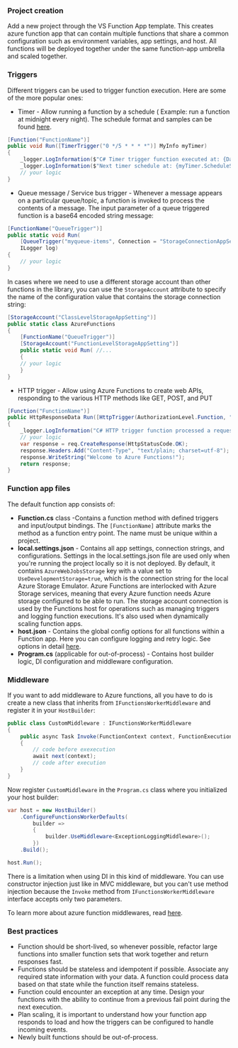 ### Project creation

Add a new project through the VS Function App template. This creates azure function app that can contain multiple functions that share a common configuration such as environment variables, app settings, and host.
All functions will be deployed together under the same function-app umbrella and scaled together.

### Triggers

Different triggers can be used to trigger function execution. Here are some of the more popular ones:

* Timer - Allow running a function by a schedule ( Example: run a function at midnight every night). The schedule format and samples can be found [here](https://docs.microsoft.com/en-us/azure/azure-functions/functions-bindings-timer?tabs=csharp#ncrontab-expressions).

```c#
[Function("FunctionName")]
public void Run([TimerTrigger("0 */5 * * * *")] MyInfo myTimer)
{
	_logger.LogInformation($"C# Timer trigger function executed at: {DateTime.Now}");
	_logger.LogInformation($"Next timer schedule at: {myTimer.ScheduleStatus.Next}");
	// your logic
}
```

* Queue message / Service bus trigger - Whenever a message appears on a particular queue/topic, a function is invoked to process the contents of a message. The input parameter of a queue triggered function is a base64 encoded string message:

```c#
[FunctionName("QueueTrigger")]
public static void Run(
	[QueueTrigger("myqueue-items", Connection = "StorageConnectionAppSetting")] string myQueueItem,
	ILogger log)
{
	// your logic
}
```

In cases where we need to use a different storage account than other functions in the library, you can use the `StorageAccount` attribute to specify the name of the configuration value that contains the storage connection string:

```c#
[StorageAccount("ClassLevelStorageAppSetting")]
public static class AzureFunctions
{
	[FunctionName("QueueTrigger")]
	[StorageAccount("FunctionLevelStorageAppSetting")]
	public static void Run( //...
	{
	// your logic
	}
}
```

* HTTP trigger - Allow using Azure Functions to create web APIs, responding to the various HTTP methods like GET, POST, and PUT

```c#
[Function("FunctionName")]
public HttpResponseData Run([HttpTrigger(AuthorizationLevel.Function, "get", "post")] HttpRequestData req)
{
	_logger.LogInformation("C# HTTP trigger function processed a request.");
	// your logic
	var response = req.CreateResponse(HttpStatusCode.OK);
	response.Headers.Add("Content-Type", "text/plain; charset=utf-8");
	response.WriteString("Welcome to Azure Functions!");
	return response;
}
```

### Function app files

The default function app consists of:

* **Function.cs** class -Contains a function method with defined triggers and input/output bindings. The ``[FunctionName]`` attribute marks the method as a function entry point. The name must be unique within a project.
* **local.settings.json** - Contains all app settings, connection strings, and configurations. Settings in the local.settings.json file are used only when you're running the project locally so it is not deployed. By default, it contains  ``AzureWebJobsStorage`` key with a value set to ``UseDevelopmentStorage=true``, which is the connection string for the local Azure Storage Emulator.
Azure Functions are interlocked with Azure Storage services, meaning that every Azure function needs Azure storage configured to be able to run. The storage account connection is used by the Functions host for operations such as managing triggers and logging function executions. It's also used when dynamically scaling function apps.
* **host.json** - Contains the global config options for all functions within a Function app. Here you can configure logging and retry logic. See options in detail [here](https://docs.microsoft.com/en-us/azure/azure-functions/functions-host-json#sample-hostjson-file).
* **Program.cs**  (applicable for out-of-process) - Contains host builder logic, DI configuration and middleware configuration.

### Middleware

If you want to add middleware to Azure functions, all you have to do is create a new class that inherits from ``IFunctionsWorkerMiddleware`` and register it in your ``HostBuilder``:

```c#
public class CustomMiddleware : IFunctionsWorkerMiddleware
{
    public async Task Invoke(FunctionContext context, FunctionExecutionDelegate next)
    {
        // code before exexecution
        await next(context);
        // code after execution
    }
}
```

Now register ``CustomMiddleware`` in the ``Program.cs`` class where you initialized your host builder:

```c#
var host = new HostBuilder()
    .ConfigureFunctionsWorkerDefaults(
        builder =>
        {
            builder.UseMiddleware<ExceptionLoggingMiddleware>();
        })
    .Build();

host.Run();
```

There is a limitation when using DI in this kind of middleware. You can use constructor injection just like in MVC middleware, but you can't use method injection because the ``Invoke`` method from ``IFunctionsWorkerMiddleware`` interface accepts only two parameters.

To learn more about azure function middlewares, read [here](https://learn.microsoft.com/en-us/azure/azure-functions/dotnet-isolated-process-guide#middleware).

### Best practices

* Function should be short-lived, so whenever possible, refactor large functions into smaller function sets that work together and return responses fast.
* Functions should be stateless and idempotent if possible. Associate any required state information with your data. A function could process data based on that state while the function itself remains stateless.
* Function could encounter an exception at any time. Design your functions with the ability to continue from a previous fail point during the next execution.
* Plan scaling, it is important to understand how your function app responds to load and how the triggers can be configured to handle incoming events.
* Newly built functions should be out-of-process.
